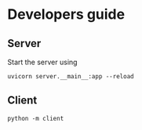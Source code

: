 # Developers guide

## Server

Start the server using

```
uvicorn server.__main__:app --reload
```

## Client

```
python -m client
```
